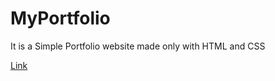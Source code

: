 # MyPortfolio

It is a Simple Portfolio website made only with HTML and CSS
        
[Link](https://rghvgrv.github.io/MyPortfolio/)
